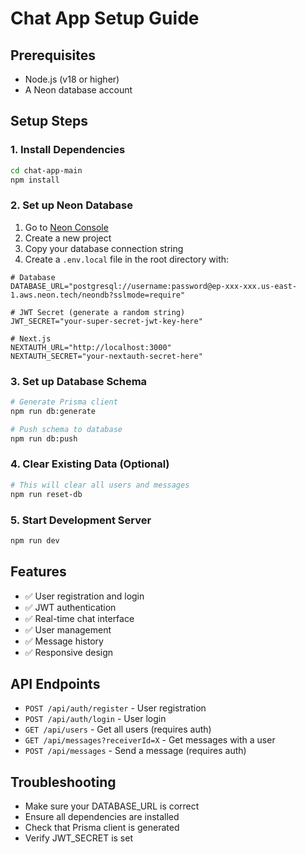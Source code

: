 # Chat App Setup Guide

## Prerequisites
- Node.js (v18 or higher)
- A Neon database account

## Setup Steps

### 1. Install Dependencies
```bash
cd chat-app-main
npm install
```

### 2. Set up Neon Database
1. Go to [Neon Console](https://console.neon.tech/)
2. Create a new project
3. Copy your database connection string
4. Create a `.env.local` file in the root directory with:

```env
# Database
DATABASE_URL="postgresql://username:password@ep-xxx-xxx.us-east-1.aws.neon.tech/neondb?sslmode=require"

# JWT Secret (generate a random string)
JWT_SECRET="your-super-secret-jwt-key-here"

# Next.js
NEXTAUTH_URL="http://localhost:3000"
NEXTAUTH_SECRET="your-nextauth-secret-here"
```

### 3. Set up Database Schema
```bash
# Generate Prisma client
npm run db:generate

# Push schema to database
npm run db:push
```

### 4. Clear Existing Data (Optional)
```bash
# This will clear all users and messages
npm run reset-db
```

### 5. Start Development Server
```bash
npm run dev
```

## Features
- ✅ User registration and login
- ✅ JWT authentication
- ✅ Real-time chat interface
- ✅ User management
- ✅ Message history
- ✅ Responsive design

## API Endpoints
- `POST /api/auth/register` - User registration
- `POST /api/auth/login` - User login
- `GET /api/users` - Get all users (requires auth)
- `GET /api/messages?receiverId=X` - Get messages with a user
- `POST /api/messages` - Send a message (requires auth)

## Troubleshooting
- Make sure your DATABASE_URL is correct
- Ensure all dependencies are installed
- Check that Prisma client is generated
- Verify JWT_SECRET is set
